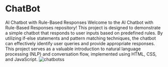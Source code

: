 # ChatBot
AI Chatbot with Rule-Based Responses
Welcome to the AI Chatbot with Rule-Based Responses repository! This project is designed to demonstrate a simple chatbot that responds to user inputs based on predefined rules. By utilizing if-else statements and pattern matching techniques, the chatbot can effectively identify user queries and provide appropriate responses. This project serves as a valuable introduction to natural language processing (NLP) and conversation flow, implemented using HTML, CSS, and JavaScript.
![chatbotss](https://github.com/Palla007/ChatBot/assets/104196811/d79ac7eb-f99b-425e-9e20-1d17e6524928)
